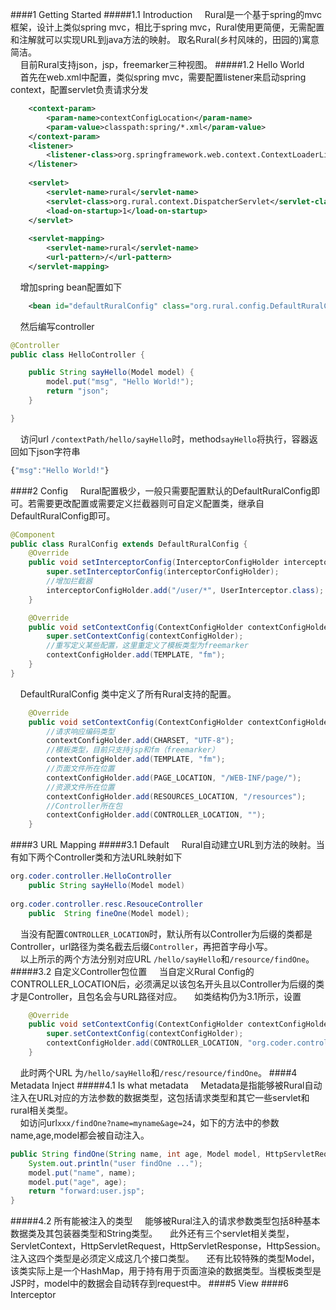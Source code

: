 ####1 Getting Started
#####1.1 Introduction
&nbsp;&nbsp;&nbsp;&nbsp;Rural是一个基于spring的mvc框架，设计上类似spring mvc，相比于spring mvc，Rural使用更简便，无需配置和注解就可以实现URL到java方法的映射。	取名Rural(乡村风味的，田园的)寓意简洁。<br/>
&nbsp;&nbsp;&nbsp;&nbsp;目前Rural支持json，jsp，freemarker三种视图。
#####1.2 Hello World
&nbsp;&nbsp;&nbsp;&nbsp;首先在web.xml中配置，类似spring mvc，需要配置listener来启动spring context，配置servlet负责请求分发
```xml
    <context-param>
        <param-name>contextConfigLocation</param-name>
        <param-value>classpath:spring/*.xml</param-value>
    </context-param>
    <listener>
        <listener-class>org.springframework.web.context.ContextLoaderListener</listener-class>
    </listener>
    
    <servlet>
        <servlet-name>rural</servlet-name>
        <servlet-class>org.rural.context.DispatcherServlet</servlet-class>
        <load-on-startup>1</load-on-startup>
    </servlet>
    
    <servlet-mapping>
        <servlet-name>rural</servlet-name>
        <url-pattern>/</url-pattern>
    </servlet-mapping>
```
&nbsp;&nbsp;&nbsp;&nbsp;增加spring bean配置如下
```xml
    <bean id="defaultRuralConfig" class="org.rural.config.DefaultRuralConfig"/>
```
&nbsp;&nbsp;&nbsp;&nbsp;然后编写controller
```java
@Controller
public class HelloController {

    public String sayHello(Model model) {
        model.put("msg", "Hello World!");
        return "json";
    }

}
```
&nbsp;&nbsp;&nbsp;&nbsp;访问url ``/contextPath/hello/sayHello``时，method``sayHello``将执行，容器返回如下json字符串
```js
{"msg":"Hello World!"}
```
####2 Config
&nbsp;&nbsp;&nbsp;&nbsp;Rural配置极少，一般只需要配置默认的DefaultRuralConfig即可。若需要更改配置或需要定义拦截器则可自定义配置类，继承自DefaultRuralConfig即可。
```java
@Component
public class RuralConfig extends DefaultRuralConfig {
    @Override
    public void setInterceptorConfig(InterceptorConfigHolder interceptorConfigHolder) {
        super.setInterceptorConfig(interceptorConfigHolder);
        //增加拦截器
        interceptorConfigHolder.add("/user/*", UserInterceptor.class);
    }

    @Override
    public void setContextConfig(ContextConfigHolder contextConfigHolder) {
        super.setContextConfig(contextConfigHolder);
        //重写定义某些配置，这里重定义了模板类型为freemarker
        contextConfigHolder.add(TEMPLATE, "fm");
    }
}
```
&nbsp;&nbsp;&nbsp;&nbsp;DefaultRuralConfig 类中定义了所有Rural支持的配置。
```java
    @Override
    public void setContextConfig(ContextConfigHolder contextConfigHolder) {
	    //请求响应编码类型
        contextConfigHolder.add(CHARSET, "UTF-8");
        //模板类型，目前只支持jsp和fm（freemarker）
        contextConfigHolder.add(TEMPLATE, "fm");
        //页面文件所在位置
        contextConfigHolder.add(PAGE_LOCATION, "/WEB-INF/page/");
        //资源文件所在位置
        contextConfigHolder.add(RESOURCES_LOCATION, "/resources");
        //Controller所在包
        contextConfigHolder.add(CONTROLLER_LOCATION, "");
    }
```
####3 URL Mapping
#####3.1 Default
&nbsp;&nbsp;&nbsp;&nbsp;Rural自动建立URL到方法的映射。当有如下两个Controller类和方法URL映射如下<br/>
```java
org.coder.controller.HelloController	
	public String sayHello(Model model)
	
org.coder.controller.resc.ResouceController
	public  String fineOne(Model model);
```
&nbsp;&nbsp;&nbsp;&nbsp;当没有配置``CONTROLLER_LOCATION``时，默认所有以Controller为后缀的类都是Controller，url路径为类名截去后缀``Controller``，再把首字母小写。<br/>
&nbsp;&nbsp;&nbsp;&nbsp;以上所示的两个方法分别对应URL ``/hello/sayHello``和``/resource/findOne``。
#####3.2 自定义Controller包位置
&nbsp;&nbsp;&nbsp;&nbsp;当自定义Rural Config的CONTROLLER_LOCATION后，必须满足以该包名开头且以Controller为后缀的类才是Controller，且包名会与URL路径对应。
&nbsp;&nbsp;&nbsp;&nbsp;如类结构仍为3.1所示，设置
```java
    @Override
    public void setContextConfig(ContextConfigHolder contextConfigHolder) {
        super.setContextConfig(contextConfigHolder);
        contextConfigHolder.add(CONTROLLER_LOCATION, "org.coder.controller");
    }
```
&nbsp;&nbsp;&nbsp;&nbsp;此时两个URL 为``/hello/sayHello``和``/resc/resource/findOne``。
####4 Metadata Inject
#####4.1 Is what metadata 
&nbsp;&nbsp;&nbsp;&nbsp;Metadata是指能够被Rural自动注入在URL对应的方法参数的数据类型，这包括请求类型和其它一些servlet和rural相关类型。<br/>
&nbsp;&nbsp;&nbsp;&nbsp;如访问url``xxx/findOne?name=myname&age=24``，如下的方法中的参数name,age,model都会被自动注入。
```java
public String findOne(String name, int age, Model model, HttpServletRequest request){
    System.out.println("user findOne ...");
    model.put("name", name);
    model.put("age", age);
    return "forward:user.jsp";
}
```
#####4.2 所有能被注入的类型
&nbsp;&nbsp;&nbsp;&nbsp;能够被Rural注入的请求参数类型包括8种基本数据类及其包装器类型和String类型。
&nbsp;&nbsp;&nbsp;&nbsp;此外还有三个servlet相关类型，ServletContext，HttpServletRequest，HttpServletResponse，HttpSession。注入这四个类型是必须定义成这几个接口类型。
&nbsp;&nbsp;&nbsp;&nbsp;还有比较特殊的类型Model，该类实际上是一个HashMap，用于持有用于页面渲染的数据类型。当模板类型是JSP时，model中的数据会自动转存到request中。
####5 View
####6 Interceptor

